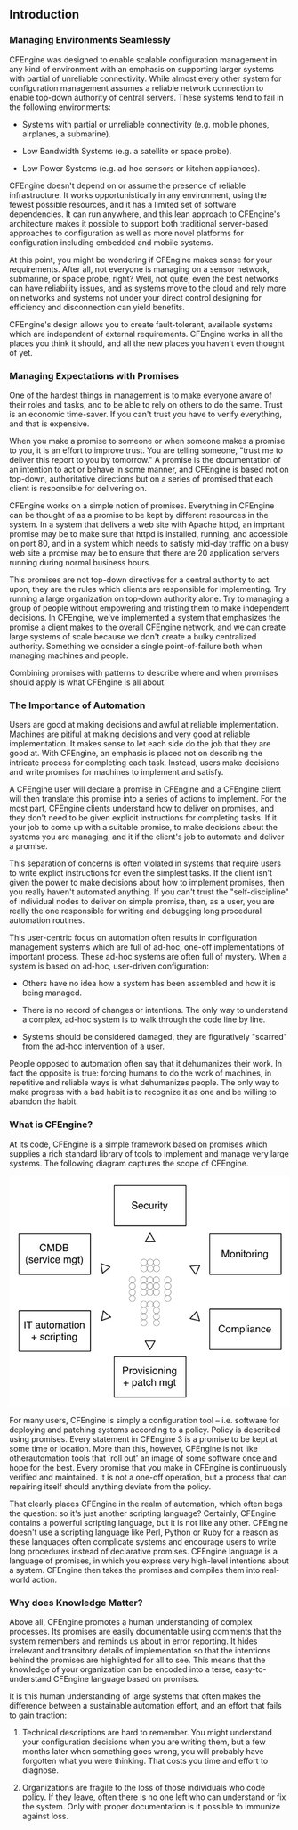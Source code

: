 ## Introduction


### Managing Environments Seamlessly

CFEngine was designed to enable scalable configuration management in
any kind of environment with an emphasis on supporting larger systems
with partial of unreliable connectivity. While almost every other
system for configuration management assumes a reliable network
connection to enable top-down authority of central servers. These
systems tend to fail in the following environments:

- Systems with partial or unreliable connectivity (e.g. mobile
    phones, airplanes, a submarine).

- Low Bandwidth Systems (e.g. a satellite or space probe).

- Low Power Systems (e.g. ad hoc sensors or kitchen appliances).

CFEngine doesn't depend on or assume the presence of reliable
infrastructure. It works opportunistically in any environment, using
the fewest possible resources, and it has a limited set of software
dependencies. It can run anywhere, and this lean approach to
CFEngine's architecture makes it possible to support both traditional
server-based approaches to configuration as well as more novel
platforms for configuration including embedded and mobile systems.

At this point, you might be wondering if CFEngine makes sense for your
requirements. After all, not everyone is managing on a sensor network,
submarine, or space probe, right? Well, not quite, even the best
networks can have reliability issues, and as systems move to the cloud
and rely more on networks and systems not under your direct control
designing for efficiency and disconnection can yield benefits.

CFEngine's design allows you to create fault-tolerant, available systems
which are independent of external requirements. CFEngine works in all
the places you think it should, and all the new places you haven't even
thought of yet.

### Managing Expectations with Promises

One of the hardest things in management is to make everyone aware of
their roles and tasks, and to be able to rely on others to do the same.
Trust is an economic time-saver. If you can't trust you have to verify
everything, and that is expensive.

When you make a promise to someone or when someone makes a promise to
you, it is an effort to improve trust. You are telling someone, "trust
me to deliver this report to you by tomorrow." A promise is the
documentation of an intention to act or behave in some manner, and
CFEngine is based not on top-down, authoritative directions but on a
series of promised that each client is responsible for delivering on.

CFEngine works on a simple notion of promises. Everything in CFEngine
can be thought of as a promise to be kept by different resources in the
system. In a system that delivers a web site with Apache httpd, an
imprtant promise may be to make sure that httpd is installed, running,
and accessible on port 80, and in a system which needs to satisfy
mid-day traffic on a busy web site a promise may be to ensure that there
are 20 application servers running during normal business hours.

This promises are not top-down directives for a central authority to act
upon, they are the rules which clients are responsible for implementing.
Try running a large organization on top-down authority alone. Try to
managing a group of people without empowering and tristing them to make
independent decisions. In CFEngine, we've implemented a system that
emphasizes the promise a client makes to the overall CFEngine network,
and we can create large systems of scale because we don't create a bulky
centralized authority. Something we consider a single point-of-failure
both when managing machines and people.

Combining promises with patterns to describe where and when promises
should apply is what CFEngine is all about.

### The Importance of Automation

Users are good at making decisions and awful at reliable implementation.
Machines are pitiful at making decisions and very good at reliable
implementation. It makes sense to let each side do the job that they are
good at. With CFEngine, an emphasis is placed not on describing the
intricate process for completing each task. Instead, users make
decisions and write promises for machines to implement and satisfy.

A CFEngine user will declare a promise in CFEngine and a CFEngine client
will then translate this promise into a series of actions to implement.
For the most part, CFEngine clients understand how to deliver on
promises, and they don't need to be given explicit instructions for
completing tasks. If it your job to come up with a suitable promise, to
make decisions about the systems you are managing, and it if the
client's job to automate and deliver a promise.

This separation of concerns is often violated in systems that require
users to write explict instructions for even the simplest tasks. If the
client isn't given the power to make decisions about how to implement
promises, then you really haven't automated anything. If you can't trust
the "self-discipline" of individual nodes to deliver on simple promise,
then, as a user, you are really the one responsible for writing and
debugging long procedural automation routines.

This user-centric focus on automation often results in configuration
management systems which are full of ad-hoc, one-off implementations of
important process. These ad-hoc systems are often full of mystery. When
a system is based on ad-hoc, user-driven configuration:

- Others have no idea how a system has been assembled and how it is being managed.

- There is no record of changes or intentions. The only way to understand a complex, ad-hoc system is to walk through the code line by line.

- Systems should be considered damaged, they are figuratively "scarred" from the ad-hoc intervention of a user.

People opposed to automation often say that it dehumanizes their work.
In fact the opposite is true: forcing humans to do the work of machines,
in repetitive and reliable ways is what dehumanizes people. The only way
to make progress with a bad habit is to recognize it as one and be
willing to abandon the habit.

### What is CFEngine?

At its code, CFEngine is a simple framework based on promises which
supplies a rich standard library of tools to implement and manage very
large systems. The following diagram captures the scope of CFEngine.

![](introduction-cfdude.png)

For many users, CFEngine is simply a configuration tool – i.e. software
for deploying and patching systems according to a policy. Policy is
described using promises. Every statement in CFEngine 3 is a promise to
be kept at some time or location. More than this, however, CFEngine is
not like otherautomation tools that \`roll out' an image of some
software once and hope for the best. Every promise that you make in
CFEngine is continuously verified and maintained. It is not a one-off
operation, but a process that can repairing itself should anything
deviate from the policy.

That clearly places CFEngine in the realm of automation, which often
begs the question: so it's just another scripting language? Certainly,
CFEngine contains a powerful scripting language, but it is not like any
other. CFEngine doesn't use a scripting language like Perl, Python or
Ruby for a reason as these languages often complicate systems and
encourage users to write long procedures instead of declarative
promises. CFEngine language is a language of promises, in which you
express very high-level intentions about a system. CFEngine then takes
the promises and compiles them into real-world action.

### Why does Knowledge Matter?

Above all, CFEngine promotes a human understanding of complex processes.
Its promises are easily documentable using comments that the system
remembers and reminds us about in error reporting. It hides irrelevant
and transitory details of implementation so that the intentions behind
the promises are highlighted for all to see. This means that the
knowledge of your organization can be encoded into a terse,
easy-to-understand CFEngine language based on promises.

It is this human understanding of large systems that often makes the
difference between a sustainable automation effort, and an effort that
fails to gain traction:

1.  Technical descriptions are hard to remember. You might understand
    your configuration decisions when you are writing them, but a few
    months later when something goes wrong, you will probably have
    forgotten what you were thinking. That costs you time and effort to
    diagnose.

2.  Organizations are fragile to the loss of those individuals who code
    policy. If they leave, often there is no one left who can understand
    or fix the system. Only with proper documentation is it possible to
    immunize against loss.


